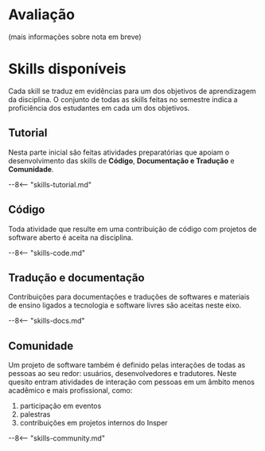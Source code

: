 <!--# Avaliação e atividades

Como vocês podem ver na aula de apresentação, essa disciplina permite uma liberdade enorme e a maneira que isto está organizado é via gameficação. Cada participante cria um perfil no repositório e ganha skills ao entregar as possíveis atividades. Contanto que as seguintes regras sejam cumpridas, vale tudo.


## Horários


## Composição da nota 

### Trabalhos em grupo

Em todo o semestre trabalharemos em grupo, mas todas as entregas serão individuais. Seu desempenho no trabalho em grupo pode melhorar (e muito) sua nota e a de seus colegas. Por outro lado, é possível, mas não recomendado, 

O objetivo é 

## Skills
-->

# Avaliação

(mais informações sobre nota em breve)

# Skills disponíveis

Cada skill se traduz em evidências para um dos objetivos de aprendizagem da disciplina. O conjunto de todas as skills feitas no semestre indica a proficiência dos estudantes em cada um dos objetivos. 

## Tutorial

Nesta parte inicial são feitas atividades preparatórias que apoiam o desenvolvimento das skills de **Código**, **Documentação e Tradução** e **Comunidade**.

--8<-- "skills-tutorial.md"

## Código

Toda atividade que resulte em uma contribuição de código com projetos de software aberto é aceita na disciplina.  

--8<-- "skills-code.md"

## Tradução e documentação

Contribuições para documentações e traduções de softwares e materiais de ensino ligados a tecnologia e software livres são aceitas neste eixo.

--8<-- "skills-docs.md"


## Comunidade

Um projeto de software também é definido pelas interações de todas as pessoas ao seu redor: usuários, desenvolvedores e tradutores. Neste quesito entram atividades de interação com pessoas em um âmbito menos acadêmico e mais profissional, como:

1. participação em eventos
1. palestras
1. contribuições em projetos internos do Insper

--8<-- "skills-community.md"
